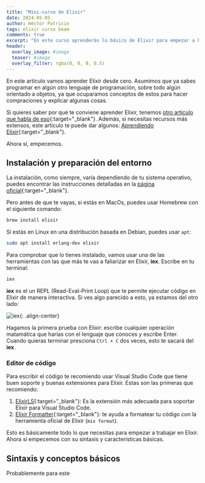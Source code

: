 ```yaml
---
title: "Mini-curso de Elixir"
date: 2024-05-05
author: Héctor Patricio
tags: elixir curso beam
comments: true
excerpt: "En este curso aprenderás lo básico de Elixir para empezar a hacer programas útiles."
header:
  overlay_image: #image
  teaser: #image
  overlay_filter: rgba(0, 0, 0, 0.5)
---
```


En este artículo vamos aprender Elixir desde cero. Asumimos que ya
sabes programar en algún otro lenguaje de programación, sobre todo
algún orientado a objetos, ya que ocuparamos conceptos de estos
para hacer compraciones y explicar algunas cosas.

Si quieres saber por qué te conviene aprender Elixir, tenemos
[otro artículo que habla de eso](/2019/06/02/por-que-deberias-aprender-elixir.html){:target="_blank"}.
Además, si necesitas recursos más extensos, este
artículo te puede dar algunos: [Aprendiendo Elixir](https://hectorip.com/2018/12/27/aprendiendo-elixir.html){:target="_blank"}.

Ahora sí, empecemos.

## Instalación y preparación del entorno

La instalación, como siempre, varía dependiendo de tu sistema operativo, puedes
encontrar las instrucciones detalladas en la [página oficial](https://elixir-lang.org/install.html){:target="_blank"}.

Pero antes de que te vayas, si estás en MacOs, puedes usar Homebrew con el
siguiente comando:

```bash
brew install elixir
```

Si estás en Linux en una distribución basada en Debian, puedes usar `apt`:

```bash
sudo apt install erlang-dev elixir
```

Para comprobar que lo tienes instalado, vamos usar una de las herramientas
con las que más te vas a faliarizar en Elixir, **iex**. Escribe en tu terminal:

```bash
iex
```

**iex** es el un REPL (Read-Eval-Print Loop) que te permite ejecutar código
en Elixir de manera interactiva. Si ves algo parecido a esto, ya estamos
del otro lado:

![iex](https://res.cloudinary.com/hectorip/image/upload/c_scale,w_800/v1714951708/Screenshot_2024-05-05_at_17.27.40_rtaz8c.png){: .align-center}

Hagamos la primera prueba con Elixir: escribe cualquier operación matamática
que harías con el lenguaje que conoces y escribe Enter. Cuando quieras terminar
presciona `Ctrl + C` dos veces, esto te sacará del **iex**.

### Editor de código

Para escribir el código te recomiendo usar Visual Studio Code que tiene buen
soporte y buenas extensiones para Elixir. Estas son las primeras que recomiendo:

1. [ElixirLS](https://marketplace.visualstudio.com/items?itemName=JakeBecker.elixir-ls){:target="_blank"}:
Es la extensión más adecuada para soportar Elixir para Visual Studio Code.
2. [Elixir Formatter](https://marketplace.visualstudio.com/items?itemName=saratravi.elixir-formatter){:target="_blank"}:
te ayuda a formatear tu código con la herramienta oficial de Elixir
(`mix format`).

Esto es básicamente todo lo que necesitas para empezar a trabajar en Elixir.
Ahora sí empecemos con su sintaxis y características básicas.


## Sintaxis y conceptos básicos

Probablemente para este 
